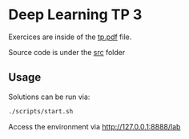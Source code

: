 # Deep Learning TP 3

Exercices are inside of the [tp.pdf](./assets/tp.pdf) file.

Source code is under the [src](./src/) folder

## Usage

Solutions can be run via:

```sh
./scripts/start.sh
```

Access the environment via http://127.0.0.1:8888/lab
